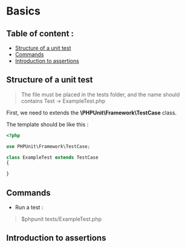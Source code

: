 # Basics

## Table of content :

* [Structure of a unit test](#Structure-of-a-unit-test)
* [Commands](#Commands)
* [Introduction to assertions](#Introduction-to-assertions) 

## Structure of a unit test

> The file must be placed in the tests folder, and the name should contains Test -> ExampleTest.php

First, we need to extends the **\PHPUnit\Framework\TestCase** class.

The template should be like this :

```php
<?php

use PHPUnit\Framework\TestCase;

class ExampleTest extends TestCase
{

}
```

## Commands

- Run a test :
> $phpunit tests/ExampleTest.php

## Introduction to assertions

